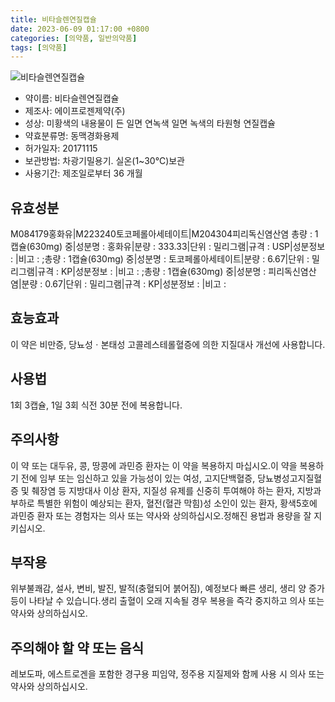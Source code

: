 ```yaml
---
title: 비타슬렌연질캡슐
date: 2023-06-09 01:17:00 +0800
categories: [의약품, 일반의약품]
tags: [의약품]
---
```

![비타슬렌연질캡슐](https://nedrug.mfds.go.kr/pbp/cmn/itemImageDownload/151395172231000175)

- 약이름: 비타슬렌연질캡슐
- 제조사: 에이프로젠제약(주)
- 성상: 미황색의 내용물이 든 일면 연녹색 일면 녹색의 타원형 연질캡슐
- 약효분류명: 동맥경화용제
- 허가일자: 20171115
- 보관방법: 차광기밀용기. 실온(1~30℃)보관
- 사용기간: 제조일로부터 36 개월
## 유효성분
M084179홍화유|M223240토코페롤아세테이트|M204304피리독신염산염
총량 : 1캡슐(630mg) 중|성분명 : 홍화유|분량 : 333.33|단위 : 밀리그램|규격 : USP|성분정보 : |비고 : ;총량 : 1캡슐(630mg) 중|성분명 : 토코페롤아세테이트|분량 : 6.67|단위 : 밀리그램|규격 : KP|성분정보 : |비고 : ;총량 : 1캡슐(630mg) 중|성분명 : 피리독신염산염|분량 : 0.67|단위 : 밀리그램|규격 : KP|성분정보 : |비고 :
## 효능효과
이 약은 비만증, 당뇨성ㆍ본태성 고콜레스테롤혈증에 의한 지질대사 개선에 사용합니다.
## 사용법
1회 3캡슐, 1일 3회 식전 30분 전에 복용합니다.
## 주의사항
이 약 또는 대두유, 콩, 땅콩에 과민증 환자는 이 약을 복용하지 마십시오.이 약을 복용하기 전에 임부 또는 임신하고 있을 가능성이 있는 여성, 고지단백혈증, 당뇨병성고지질혈증 및 췌장염 등 지방대사 이상 환자, 지질성 유제를 신중히 투여해야 하는 환자, 지방과부하로 특별한 위험이 예상되는 환자, 혈전(혈관 막힘)성 소인이 있는 환자, 황색5호에 과민증 환자 또는 경험자는 의사 또는 약사와 상의하십시오.정해진 용법과 용량을 잘 지키십시오.
## 부작용
위부불쾌감, 설사, 변비, 발진, 발적(충혈되어 붉어짐), 예정보다 빠른 생리, 생리 양 증가 등이 나타날 수 있습니다.생리 출혈이 오래 지속될 경우 복용을 즉각 중지하고 의사 또는 약사와 상의하십시오.
## 주의해야 할 약 또는 음식
레보도파, 에스트로겐을 포함한 경구용 피임약, 정주용 지질제와 함께 사용 시 의사 또는 약사와 상의하십시오.
